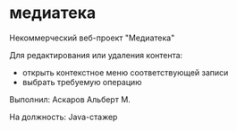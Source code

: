 # медиатека
Некоммерческий веб-проект "Медиатека"

Для редактирования или удаления контента:

- открыть контекстное меню соответствующей записи
- выбрать требуемую операцию

Выполнил: Аскаров Альберт М.

На должность: Java-стажер
